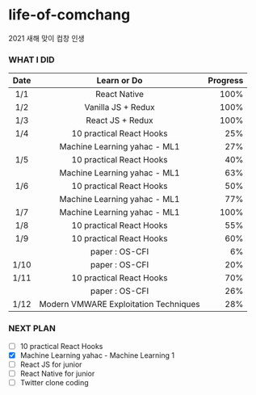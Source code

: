# life-of-comchang

2021 새해 맞이 컴창 인생

### WHAT I DID

| Date | Learn or Do | Progress |
|:------:|:-----------:|---------:|
| 1/1 |  React Native | 100% |
| 1/2 | Vanilla JS + Redux | 100% |
| 1/3 | React JS + Redux | 100% |
| 1/4 | 10 practical React Hooks | 25% |
|     | Machine Learning yahac - ML1 | 27% |
| 1/5 | 10 practical React Hooks | 40% |
|     | Machine Learning yahac - ML1 | 63% |
| 1/6 | 10 practical React Hooks | 50% |
|     | Machine Learning yahac - ML1 | 77% |
| 1/7 | Machine Learning yahac - ML1 | 100% |
| 1/8 | 10 practical React Hooks | 55% |
| 1/9 | 10 practical React Hooks | 60% |
|     | paper : OS-CFI | 6% |
| 1/10 | paper : OS-CFI | 20% |
| 1/11 | 10 practical React Hooks | 70% |
|      | paper : OS-CFI | 26% |
| 1/12 | Modern VMWARE Exploitation Techniques | 28% |

### NEXT PLAN

- [ ] 10 practical React Hooks
- [x] Machine Learning yahac - Machine Learning 1
- [ ] React JS for junior
- [ ] React Native for junior
- [ ] Twitter clone coding
